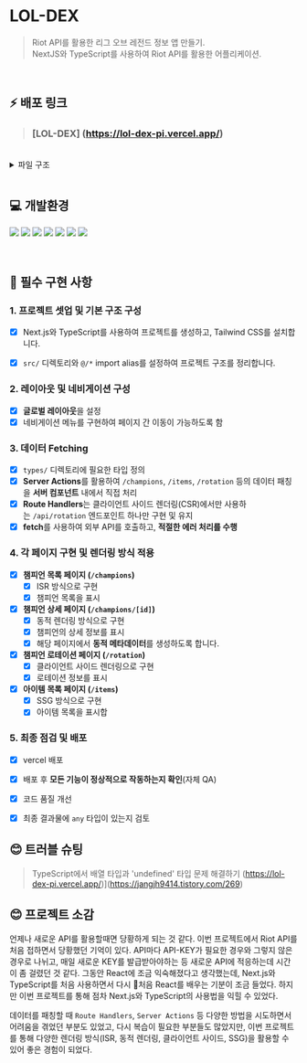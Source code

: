 
# LOL-DEX

> Riot API를 활용한 리그 오브 레전드 정보 앱 만들기.<br>
> NextJS와 TypeScript를 사용하여 Riot API를 활용한 어플리케이션.<br/>

<br/>

## ⚡ 배포 링크

> ### [LOL-DEX] (https://lol-dex-pi.vercel.app/)

<br/>

<details>
<summary>파일 구조</summary>
<br/>

```plaintext
📦src
 ┣ 📂app
 ┃ ┣ 📂api
 ┃ ┃ ┗ 📂rotation
 ┃ ┃ ┃ ┗ 📜route.tsx
 ┃ ┣ 📂champions
 ┃ ┃ ┣ 📂[id]
 ┃ ┃ ┃ ┗ 📜page.tsx
 ┃ ┃ ┗ 📜page.tsx
 ┃ ┣ 📂fonts
 ┃ ┃ ┣ 📜GeistMonoVF.woff
 ┃ ┃ ┗ 📜GeistVF.woff
 ┃ ┣ 📂items
 ┃ ┃ ┗ 📜page.tsx
 ┃ ┣ 📂rotation
 ┃ ┃ ┗ 📜page.tsx
 ┃ ┣ 📜favicon.ico
 ┃ ┣ 📜globals.css
 ┃ ┣ 📜layout.tsx
 ┃ ┗ 📜page.tsx
 ┣ 📂components
 ┃ ┣ 📜Footer.tsx
 ┃ ┗ 📜Header.tsx
 ┣ 📂public
 ┣ 📂styles
 ┣ 📂types
 ┃ ┣ 📜Champion.ts
 ┃ ┣ 📜ChampionRotation.ts
 ┃ ┗ 📜Items.ts
 ┣ 📂utils
 ┃ ┣ 📜riotApi.ts
 ┃ ┗ 📜serverApi.ts
 ┗ 📜.DS_Store
```
</details>
<br/>

## 💻 개발환경

![](https://img.shields.io/badge/HTML5-E34F26?style=for-the-badge&logo=html5&logoColor=white)
![](https://img.shields.io/badge/CSS3-1572B6?style=for-the-badge&logo=css3&logoColor=white)
![](https://img.shields.io/badge/React-61DAFB?style=for-the-badge&logo=React&logoColor=white)
![](https://img.shields.io/badge/JavaScript-F7DF1E?style=for-the-badge&logo=JavaScript&logoColor=white)
![](https://img.shields.io/badge/TailwindCSS-06B6D4?style=for-the-badge&logo=TailwindCSS&logoColor=white)
![](https://img.shields.io/badge/Next.js-000000?style=for-the-badge&logo=Next.js&logoColor=white)
![](https://img.shields.io/badge/Typescript-3178C6?style=for-the-badge&logo=Typescript&logoColor=white)



<br/>

## 📌 필수 구현 사항


### 1. **프로젝트 셋업 및 기본 구조 구성**
- [x]  Next.js와 TypeScript를 사용하여 프로젝트를 생성하고, Tailwind CSS를 설치합니다.
- [x]  `src/` 디렉토리와 `@/*` import alias를 설정하여 프로젝트 구조를 정리합니다.


### **2. 레이아웃 및 네비게이션 구성**

- [x]  **글로벌 레이아웃**을 설정
- [x]  네비게이션 메뉴를 구현하여 페이지 간 이동이 가능하도록 함

### 3. 데이터 Fetching

- [x]  `types/` 디렉토리에 필요한 타입 정의
- [x]  **Server Actions**를 활용하여 `/champions`, `/items`, `/rotation` 등의 데이터 패칭을 **서버 컴포넌트** 내에서 직접 처리
- [x]  **Route Handlers**는 클라이언트 사이드 렌더링(CSR)에서만 사용하는 `/api/rotation` 엔드포인트 하나만 구현 및 유지
- [x]  **fetch**를 사용하여 외부 API를 호출하고, **적절한 에러 처리를 수행**

### **4. 각 페이지 구현 및 렌더링 방식 적용**

- [x]  **챔피언 목록 페이지 (`/champions`)**
    - [x]  ISR 방식으로 구현
    - [x]  챔피언 목록을 표시
- [x]  **챔피언 상세 페이지 (`/champions/[id]`)**
    - [x]  동적 렌더링 방식으로 구현
    - [x]  챔피언의 상세 정보를 표시
    - [x]  해당 페이지에서 **동적 메타데이터**를 생성하도록 합니다.
- [x]  **챔피언 로테이션 페이지 (`/rotation`)**
    - [x]  클라이언트 사이드 렌더링으로 구현
    - [x]  로테이션 정보를 표시
- [x]  **아이템 목록 페이지 (`/items`)**
    - [x]  SSG 방식으로 구현
    - [x]  아이템 목록을 표시합

### **5. 최종 점검 및 배포**

- [x]  vercel 배포
- [x]  배포 후 **모든 기능이 정상적으로 작동하는지 확인**(자체 QA)
- [x]  코드 품질 개선
- [x]  최종 결과물에 `any` 타입이 있는지 검토



## 😊 트러블 슈팅

> TypeScript에서 배열 타입과 'undefined' 타입 문제 해결하기
> (https://lol-dex-pi.vercel.app/)](https://jangjh9414.tistory.com/269)





## 😊 프로젝트 소감


언제나 새로운 API를 활용할때면 당황하게 되는 것 같다. 이번 프로젝트에서 Riot API를 처음 접하면서 당황했던 기억이 있다. API마다 API-KEY가 필요한 경우와 그렇지 않은 경우로 나뉘고, 매일 새로운 KEY를 발급받아야하는 등 새로운 API에 적응하는데 시간이 좀 걸렸던 것 같다.
그동안 React에 조금 익숙해졌다고 생각했는데, Next.js와 TypeScript를 처음 사용하면서 다시 처음 React를 배우는 기분이 조금 들었다. 하지만 이번 프로젝트를 통해 점차 Next.js와 TypeScript의 사용법을 익힐 수 있었다.


데이터를 패칭할 때 `Route Handlers`, `Server Actions` 등 다양한 방법을 시도하면서 어려움을 겪었던 부분도 있었고, 다시 복습이 필요한 부분들도 많았지만, 이번 프로젝트를 통해 다양한 렌더링 방식(ISR, 동적 렌더링, 클라이언트 사이드, SSG)을 활용할 수 있어 좋은 경험이 되었다.



<br/>
